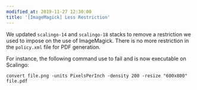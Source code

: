 ```yaml
---
modified_at: 2019-11-27 12:30:00
title: '[ImageMagick] Less Restriction'
---
```


We updated `scalingo-14` and `scalingo-18` stacks to remove a restriction we
used to impose on the use of ImageMagick. There is no more restriction in the
`policy.xml` file for PDF generation.

For instance, the following command use to fail and is now executable on
Scalingo:

```
convert file.png -units PixelsPerInch -density 200 -resize "600x800" file.pdf
```
